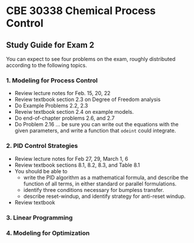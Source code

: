 # CBE 30338 Chemical Process Control 

## Study Guide for Exam 2

You can expect to see four problems on the exam, roughly distributed according to the following topics. 

### 1. Modeling for Process Control

* Review lecture notes for Feb. 15, 20, 22
* Review textbook section 2.3 on Degree of Freedom analysis
* Do Example Problems 2.2, 2.3
* Reveiw textbook section 2.4 on example models.  
* Do end-of-chapter problems 2.6, and 2.7
* Do Problem 2.16 ... be sure you can write out the equations with the given parameters, and write a function that `odeint` could integrate.


### 2. PID Control Strategies

* Review lecture notes for Feb 27, 29, March 1, 6
* Review textbook sections 8.1, 8.2, 8.3, and Table 8.1
* You should be able to 
  * write the PID algorithm as a mathematical formula, and describe the function of all terms, in either standard or parallel formulations.
  * identify three conditions necessary for bumpless transfer.
  * describe reset-windup, and identify strategy for anti-reset windup.
* Review textbook 

### 3. Linear Programming


### 4. Modeling for Optimization


